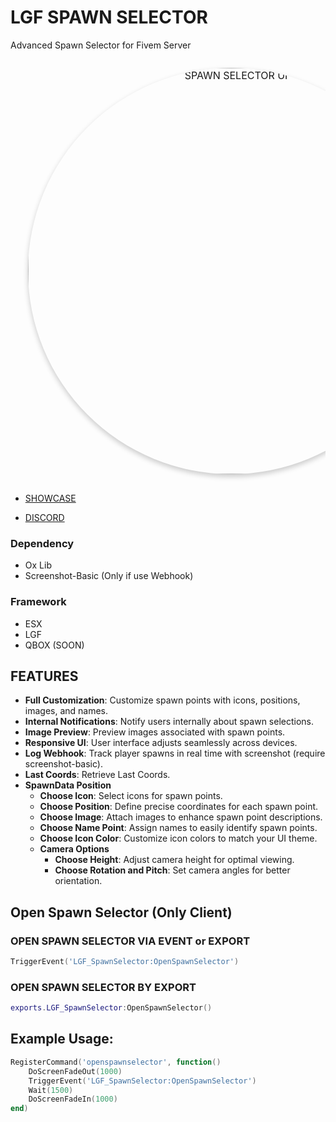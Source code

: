 # LGF SPAWN SELECTOR
Advanced Spawn Selector for Fivem Server
<table style="width:100%; text-align:center; border-collapse:separate; border-spacing:20px 10px;">
  <tr>
    <td style="text-align:center;">
      <a href="https://github.com/ENT510">
        <img src="https://github.com/Legacy-Framework/LGF-Spawn-Selector/assets/145626625/d55fd7ab-4d9b-4451-9989-82813d0167b3" alt="SPAWN SELECTOR UI" width="650" style="border-radius:50%; box-shadow: 0 4px 8px rgba(0, 0, 0, 0.2);"/>
      </a>
      <br>
  </tr>
</table>

- [SHOWCASE](https://www.youtube.com/watch?v=T8Ze18w0ofk&feature=youtu.be)

- [DISCORD](https://discord.gg/wd5PszPA2p)
### Dependency
- Ox Lib
- Screenshot-Basic (Only if use Webhook)

### Framework
- ESX
- LGF
- QBOX (SOON)

## FEATURES

- **Full Customization**: Customize spawn points with icons, positions, images, and names.
- **Internal Notifications**: Notify users internally about spawn selections.
- **Image Preview**: Preview images associated with spawn points.
- **Responsive UI**: User interface adjusts seamlessly across devices.
- **Log Webhook**: Track player spawns in real time with screenshot (require screenshot-basic).
- **Last Coords**: Retrieve Last Coords.
- **SpawnData Position**
  - **Choose Icon**: Select icons for spawn points.
  - **Choose Position**: Define precise coordinates for each spawn point.
  - **Choose Image**: Attach images to enhance spawn point descriptions.
  - **Choose Name Point**: Assign names to easily identify spawn points.
  - **Choose Icon Color**: Customize icon colors to match your UI theme.
  - **Camera Options**
    - **Choose Height**: Adjust camera height for optimal viewing.
    - **Choose Rotation and Pitch**: Set camera angles for better orientation.

## Open Spawn Selector (Only Client)

### OPEN SPAWN SELECTOR VIA EVENT or EXPORT
  
```lua
TriggerEvent('LGF_SpawnSelector:OpenSpawnSelector')
```

### OPEN SPAWN SELECTOR BY EXPORT
  
```lua
exports.LGF_SpawnSelector:OpenSpawnSelector()
```

## Example Usage:
```lua
RegisterCommand('openspawnselector', function()
    DoScreenFadeOut(1000)
    TriggerEvent('LGF_SpawnSelector:OpenSpawnSelector')
    Wait(1500)
    DoScreenFadeIn(1000)
end)
```

